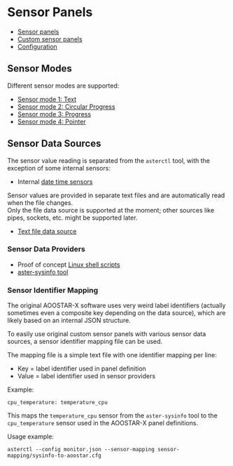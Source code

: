 # Sensor Panels

- [Sensor panels](panel.md)
- [Custom sensor panels](custom_panel.md)
- [Configuration](cfg/)

## Sensor Modes

Different sensor modes are supported:

- [Sensor mode 1: Text](cfg/mode1_text.md)
- [Sensor mode 2: Circular Progress](cfg/mode2_circular.md)
- [Sensor mode 3: Progress](cfg/mode3_progress.md)
- [Sensor mode 4: Pointer](cfg/mode4_pointer.md)

## Sensor Data Sources

The sensor value reading is separated from the `asterctl` tool, with the exception of some internal sensors:

- Internal [date time sensors](provider/internal_date_time.md)

Sensor values are provided in separate text files and are automatically read when the file changes.  
Only the file data source is supported at the moment; other sources like pipes, sockets, etc. might be supported later.

- [Text file data source](provider/text_file.md)

### Sensor Data Providers

- Proof of concept [Linux shell scripts](provider/shell_scripts.md)
- [aster-sysinfo tool](provider/sysinfo.md)

### Sensor Identifier Mapping

The original AOOSTAR-X software uses very weird label identifiers (actually sometimes even a composite key depending on
the data source), which are likely based on an internal JSON structure.

To easily use original custom sensor panels with various sensor data sources, a sensor identifier mapping file can be used.

The mapping file is a simple text file with one identifier mapping per line:
- Key = label identifier used in panel definition
- Value = label identifier used in sensor providers

Example:

```
cpu_temperature: temperature_cpu
```

This maps the `temperature_cpu` sensor from the `aster-sysinfo` tool to the `cpu_temperature` sensor used in the
AOOSTAR-X panel definitions.

Usage example:
```shell
asterctl --config monitor.json --sensor-mapping sensor-mapping/sysinfo-to-aoostar.cfg
```
